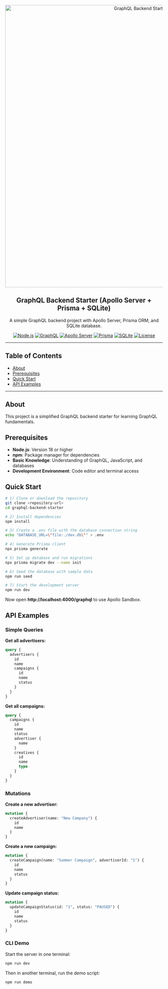 <p align="center">
  <img src="https://i.postimg.cc/0jzgZrM4/Chat-GPT-Image-Sep-4-2025-08-56-30-PM.png" alt="GraphQL Backend Starter Banner" width="900" />
</p>

<div align="center">

## GraphQL Backend Starter (Apollo Server + Prisma + SQLite)

A simple GraphQL backend project with Apollo Server, Prisma ORM, and SQLite database.

[![Node.js](https://img.shields.io/badge/Node.js-18+-339933?logo=node.js&logoColor=white)](https://nodejs.org/)
[![GraphQL](https://img.shields.io/badge/GraphQL-E10098?logo=graphql&logoColor=white)](https://graphql.org/)
[![Apollo Server](https://img.shields.io/badge/Apollo_Server-311C87?logo=apollo-graphql&logoColor=white)](https://www.apollographql.com/docs/apollo-server/)
[![Prisma](https://img.shields.io/badge/Prisma-2D3748?logo=prisma&logoColor=white)](https://www.prisma.io/)
[![SQLite](https://img.shields.io/badge/SQLite-003B57?logo=sqlite&logoColor=white)](https://www.sqlite.org/)
[![License](https://img.shields.io/badge/License-MIT-yellow.svg)](https://opensource.org/licenses/MIT)

</div>

---

## Table of Contents

- [About](#about)
- [Prerequisites](#prerequisites)
- [Quick Start](#quick-start)
- [API Examples](#api-examples)

---

## About

This project is a simplified GraphQL backend starter for learning GraphQL fundamentals.

## Prerequisites

- **Node.js**: Version 18 or higher
- **npm**: Package manager for dependencies
- **Basic Knowledge**: Understanding of GraphQL, JavaScript, and databases
- **Development Environment**: Code editor and terminal access

## Quick Start

```bash
# 1) Clone or download the repository
git clone <repository-url>
cd graphql-backend-starter

# 2) Install dependencies
npm install

# 3) Create a .env file with the database connection string
echo "DATABASE_URL=\"file:./dev.db\"" > .env

# 4) Generate Prisma client
npx prisma generate

# 5) Set up database and run migrations
npx prisma migrate dev --name init

# 6) Seed the database with sample data
npm run seed

# 7) Start the development server
npm run dev
```

Now open **http://localhost:4000/graphql** to use Apollo Sandbox.

## API Examples

### Simple Queries

**Get all advertisers:**

```graphql
query {
  advertisers {
    id
    name
    campaigns {
      id
      name
      status
    }
  }
}
```

**Get all campaigns:**

```graphql
query {
  campaigns {
    id
    name
    status
    advertiser {
      name
    }
    creatives {
      id
      name
      type
    }
  }
}
```

### Mutations

**Create a new advertiser:**

```graphql
mutation {
  createAdvertiser(name: "New Company") {
    id
    name
  }
}
```

**Create a new campaign:**

```graphql
mutation {
  createCampaign(name: "Summer Campaign", advertiserId: "1") {
    id
    name
    status
  }
}
```

**Update campaign status:**

```graphql
mutation {
  updateCampaignStatus(id: "1", status: "PAUSED") {
    id
    name
    status
  }
}
```

### CLI Demo

Start the server in one terminal:

```bash
npm run dev
```

Then in another terminal, run the demo script:

```bash
npm run demo
```
